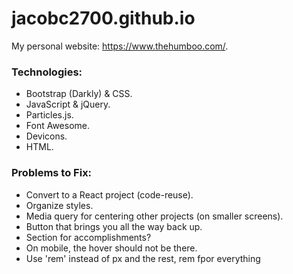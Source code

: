 # jacobc2700.github.io

My personal website: https://www.thehumboo.com/.

### Technologies:

- Bootstrap (Darkly) & CSS.
- JavaScript & jQuery.
- Particles.js.
- Font Awesome.
- Devicons.
- HTML.

### Problems to Fix:

- Convert to a React project (code-reuse).
- Organize styles.
- Media query for centering other projects (on smaller screens).
- Button that brings you all the way back up.
- Section for accomplishments?
- On mobile, the hover should not be there.
- Use 'rem' instead of px and the rest, rem fpor everything
